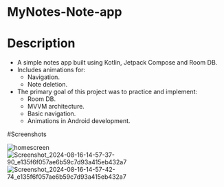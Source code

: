 # MyNotes-Note-app
# Description
- A simple notes app built using Kotlin, Jetpack Compose and Room DB.
- Includes animations for:
  - Navigation.
  - Note deletion.
- The primary goal of this project was to practice and implement:
  - Room DB.
  - MVVM architecture.
  - Basic navigation.
  - Animations in Android development.

#Screenshots

![homescreen](https://github.com/user-attachments/assets/219bdd68-d6a3-44fc-b5ee-69520a6cb9cd)  ![Screenshot_2024-08-16-14-57-37-90_e135f6f057ae6b59c7d93a415eb432a7](https://github.com/user-attachments/assets/bd57ba54-3416-4afe-93c8-eec41bf51584)   ![Screenshot_2024-08-16-14-57-42-74_e135f6f057ae6b59c7d93a415eb432a7](https://github.com/user-attachments/assets/7d477366-f2e3-46a1-97a0-8649228ad286)
